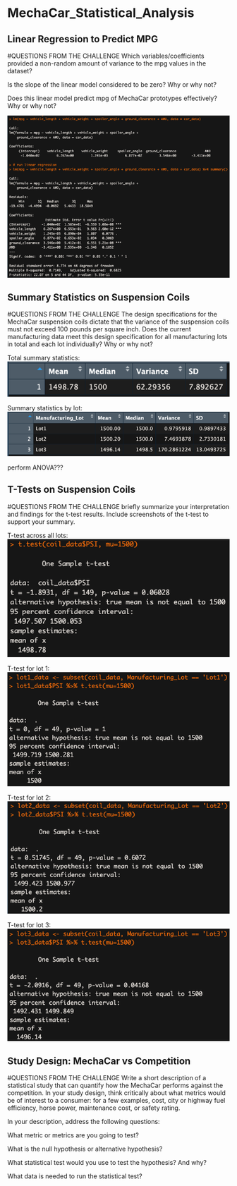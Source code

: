 # MechaCar_Statistical_Analysis

## Linear Regression to Predict MPG

#QUESTIONS FROM THE CHALLENGE
Which variables/coefficients provided a non-random amount of variance to the mpg values in the dataset?

Is the slope of the linear model considered to be zero? Why or why not?

Does this linear model predict mpg of MechaCar prototypes effectively? Why or why not?



![](https://github.com/mzabrisk/MechaCar_Statistical_Analysis/blob/8fd8af1682035397463e24ad362ae621c395a2d5/images/linear_regression_to_predict_mpg.png)


## Summary Statistics on Suspension Coils

#QUESTIONS FROM THE CHALLENGE
The design specifications for the MechaCar suspension coils dictate that the variance of the suspension coils must not exceed 100 pounds per square inch. Does the current manufacturing data meet this design specification for all manufacturing lots in total and each lot individually? Why or why not?

Total summary statistics:
![](https://github.com/mzabrisk/MechaCar_Statistical_Analysis/blob/8fd8af1682035397463e24ad362ae621c395a2d5/images/total_summary.png)

Summary statistics by lot:
![](https://github.com/mzabrisk/MechaCar_Statistical_Analysis/blob/8fd8af1682035397463e24ad362ae621c395a2d5/images/lot_summary.png)

perform ANOVA???


## T-Tests on Suspension Coils

#QUESTIONS FROM THE CHALLENGE
briefly summarize your interpretation and findings for the t-test results. Include screenshots of the t-test to support your summary.

T-test across all lots:
![](https://github.com/mzabrisk/MechaCar_Statistical_Analysis/blob/8fd8af1682035397463e24ad362ae621c395a2d5/images/t_test_across_all_lots.png)

T-test for lot 1:
![](https://github.com/mzabrisk/MechaCar_Statistical_Analysis/blob/8fd8af1682035397463e24ad362ae621c395a2d5/images/lot1_t_test.png)



T-test for lot 2:
![](https://github.com/mzabrisk/MechaCar_Statistical_Analysis/blob/8fd8af1682035397463e24ad362ae621c395a2d5/images/lot2_t_test.png)

T-test for lot 3: 
![](https://github.com/mzabrisk/MechaCar_Statistical_Analysis/blob/8fd8af1682035397463e24ad362ae621c395a2d5/images/lot3_t_test.png)


## Study Design: MechaCar vs Competition

#QUESTIONS FROM THE CHALLENGE
Write a short description of a statistical study that can quantify how the MechaCar performs against the competition. In your study design, think critically about what metrics would be of interest to a consumer: for a few examples, cost, city or highway fuel efficiency, horse power, maintenance cost, or safety rating.

In your description, address the following questions:

What metric or metrics are you going to test?

What is the null hypothesis or alternative hypothesis?

What statistical test would you use to test the hypothesis? And why?

What data is needed to run the statistical test?